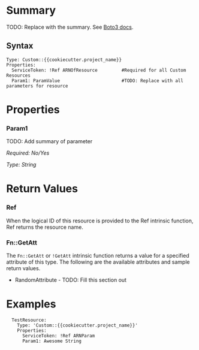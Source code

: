 # Summary

TODO: Replace with the summary.  See [Boto3 docs](https://google.com).

## Syntax

```
Type: Custom::{{cookiecutter.project_name}}
Properties: 
  ServiceToken: !Ref ARNOfResource         #Required for all Custom Resources
  Param1: ParamValue                       #TODO: Replace with all parameters for resource
```

# Properties
### Param1
 TODO: Add summary of parameter

*Required: No/Yes*

*Type: String*


# Return Values
### Ref
When the logical ID of this resource is provided to the Ref intrinsic function, Ref returns the resource name.

### Fn::GetAtt
The `Fn::GetAtt` or `!GetAtt` intrinsic function returns a value for a specified attribute of this type. The following are the available attributes and sample return values.
* RandomAttribute - TODO: Fill this section out

# Examples

```
  TestResource:
    Type: 'Custom::{{cookiecutter.project_name}}'
    Properties:
      ServiceToken: !Ref ARNParam
      Param1: Awesome String
```
